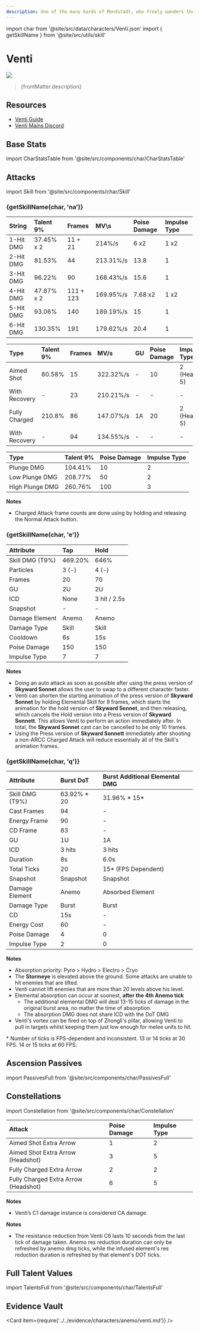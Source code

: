 ```yaml
---
description: One of the many bards of Mondstadt, who freely wanders the city's streets and alleys.
---
```


import char from '@site/src/data/characters/Venti.json'
import { getSkillName } from '@site/src/utils/skill'

# Venti

![](/img/characters/gacha/Venti.png)

<blockquote>{frontMatter.description}</blockquote>

## Resources

* [Venti Guide](https://keqingmains.com/venti/)
* [Venti Mains Discord](https://discord.gg/ventimains)

## Base Stats

import CharStatsTable from '@site/src/components/char/CharStatsTable'

<CharStatsTable char={char} />

## Attacks

import Skill from '@site/src/components/char/Skill'

<Tabs>
<TabItem value='na' label='Normal Attacks'>
<h3>{getSkillName(char, 'na')}</h3>
<div class='talent-columns'>
<Skill char={char} skill='na' sectionFilter='Normal Attack' />

| String    | Talent 9%  | Frames    | MV\s      | Poise Damage | Impulse Type |
| :-------- | :--------- | :-------- | :-------- | :----------- | :----------- |
| 1-Hit DMG | 37.45% x 2 | 11 + 21   | 214%/s    | 6 x2         | 1 x2         |
| 2-Hit DMG | 81.53%     | 44        | 213.31%/s | 13.8         | 1            |
| 3-Hit DMG | 96.22%     | 90        | 168.43%/s | 15.6         | 1            |
| 4-Hit DMG | 47.87% x 2 | 111 + 123 | 169.95%/s | 7.68 x2      | 1 x2         |
| 5-Hit DMG | 93.06%     | 140       | 189.19%/s | 15           | 1            |
| 6-Hit DMG | 130.35%    | 191       | 179.62%/s | 20.4         | 1            |

</div>
<div class='talent-columns'>
<Skill char={char} skill='na' sectionFilter='Charged Attack' />

| Type          | Talent 9% | Frames | MV/s      | GU  | Poise Damage | Impulse Type      |
| :------------ | :-------- | :----- | :-------- | :-- | :----------- | :---------------- |
| Aimed Shot    | 80.58%    | 15     | 322.32%/s | -   | 10           | 2 \(Headshot: 5\) |
| With Recovery | -         | 23     | 210.21%/s | -   | -            | -                 |
| Fully Charged | 210.8%    | 86     | 147.07%/s | 1A  | 20           | 2 \(Headshot: 5\) |
| With Recovery | -         | 94     | 134.55%/s | -   | -            | -                 |

</div>
<div class='talent-columns'>
<Skill char={char} skill='na' sectionFilter='Plunging Attack' />

| Type            | Talent 9% | Poise Damage | Impulse Type |
| :-------------- | :-------- | :----------- | :----------- |
| Plunge DMG      | 104.41%   | 10           | 2            |
| Low Plunge DMG  | 208.77%   | 50           | 2            |
| High Plunge DMG | 260.76%   | 100          | 3            |

</div>

**Notes**

* Charged Attack frame counts are done using by holding and releasing the Normal Attack button.

</TabItem>

<TabItem value='e' label='Skill'>
<h3>{getSkillName(char, 'e')}</h3>
<div class='talent-columns'>
<Skill char={char} skill='e' />

| Attribute       | Tap     | Hold         |
| :-------------- | :------ | :----------- |
| Skill DMG (T9%) | 469.20% | 646%         |
| Particles       | 3 \(-\) | 4 \(-\)      |
| Frames          | 20      | 70           |
| GU              | 2U      | 2U           |
| ICD             | None    | 3 hit / 2.5s |
| Snapshot        | -       | -            |
| Damage Element  | Anemo   | Anemo        |
| Damage Type     | Skill   | Skill        |
| Cooldown        | 6s      | 15s          |
| Poise Damage    | 150     | 150          |
| Impulse Type    | 7       | 7            |

</div>

**Notes**

* Doing an auto attack as soon as possible after using the press version of **Skyward Sonnet** allows the user to swap to a different character faster.
* Venti can shorten the starting animation of the press version of **Skyward Sonnet** by holding Elemental Skill for 9 frames, which starts the animation for the hold version of **Skyward Sonnet**, and then releasing, which cancels the Hold version into a Press version of **Skyward Sonnett**. This allows Venti to perform an action immediately after. In total, the **Skyward Sonnet** cast can be cancelled to be only 10 frames.
* Using the Press version of **Skyward Sonnett** immediately after shooting a non-ARCC Charged Attack will reduce essentially all of the Skill's animation frames.

</TabItem>

<TabItem value='q' label='Burst'>
<h3>{getSkillName(char, 'q')}</h3>
<div class='talent-columns'>
<Skill char={char} skill='q'/>

| Attribute       | Burst DoT    | Burst Additional Elemental DMG |
| :-------------- | :----------- | :----------------------------- |
| Skill DMG (T9%) | 63.92% \* 20 | 31.96% \* 15\*                 |
| Cast Frames     | 94           | -                              |
| Energy Frame    | 90           | -                              |
| CD Frame        | 83           | -                              |
| GU              | 1U           | 1A                             |
| ICD             | 3 hits       | 3 hits                         |
| Duration        | 8s           | 6.0s                           |
| Total Ticks     | 20           | 15\* (FPS Dependent)           |
| Snapshot        | Snapshot     | Snapshot                       |
| Damage Element  | Anemo        | Absorbed Element               |
| Damage Type     | Burst        | Burst                          |
| CD              | 15s          | -                              |
| Energy Cost     | 60           | -                              |
| Poise Damage    | 4            | 0                              |
| Impulse Type    | 2            | 0                              |

</div>

**Notes**

* Absorption priority: Pyro > Hydro > Electro > Cryo
* The **Stormeye** is elevated above the ground. Some attacks are unable to hit enemies that are lifted.
* Venti cannot lift enemies that are more than 20 levels above his level.
* Elemental absorption can occur at soonest, **after the 4th Anemo tick**
  * The additional elemental DMG will deal 13-15 ticks of damage in the original burst area, no matter the time of absorption.
  * The absorption DMG does not share ICD with the DoT DMG
* Venti's vortex can be fired on top of Zhongli's pillar, allowing Venti to pull in targets whilst keeping them just low enough for melee units to hit.

\* Number of ticks is FPS-dependent and inconsistent. 13 or 14 ticks at 30 FPS. 14 or 15 ticks at 60 FPS.

</TabItem>
</Tabs>

## Ascension Passives

import PassivesFull from '@site/src/components/char/PassivesFull'

<PassivesFull char={char} />

## Constellations

import Constellation from '@site/src/components/char/Constellation'

<Tabs>
<TabItem value='c1' label='C1'>
<Constellation char={char} constellation={1} />

| Attack                                 | Poise Damage | Impulse Type |
| :------------------------------------- | :----------- | :----------- |
| Aimed Shot Extra Arrow                 | 1            | 2            |
| Aimed Shot Extra Arrow \(Headshot\)    | 3            | 5            |
| Fully Charged Extra Arrow              | 2            | 2            |
| Fully Charged Extra Arrow \(Headshot\) | 6            | 5            |

**Notes**

* Venti’s C1 damage instance is considered CA damage.

</TabItem>

<TabItem value='c2' label='C2'>
<Constellation char={char} constellation={2} />
</TabItem>

<TabItem value='c3' label='C3'>
<Constellation char={char} constellation={3} />
</TabItem>

<TabItem value='c4' label='C4'>
<Constellation char={char} constellation={4} />
</TabItem>

<TabItem value='c5' label='C5'>
<Constellation char={char} constellation={5} />
</TabItem>

<TabItem value='c6' label='C6'>
<Constellation char={char} constellation={6} />

**Notes**

* The resistance reduction from Venti C6 lasts 10 seconds from the last tick of damage taken. Anemo res reduction duration can only be refreshed by anemo dmg ticks, while the infused element's res reduction duration is refreshed by that element's DOT ticks.

</TabItem>
</Tabs>

## Full Talent Values

import TalentsFull from '@site/src/components/char/TalentsFull'

<TalentsFull char={char}/>

## Evidence Vault

<Card item={require('../../evidence/characters/anemo/venti.md')} />

